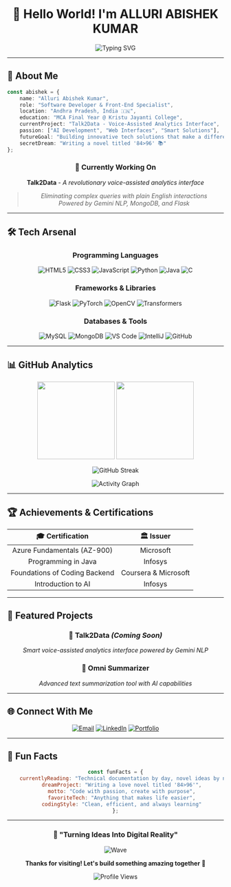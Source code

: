 # <div align="center">👋 Hello World! I'm **ALLURI ABISHEK KUMAR**</div>

<div align="center">
  
![Typing SVG](https://readme-typing-svg.demolab.com?font=Fira+Code&size=32&duration=3000&pause=1000&color=00D9FF&background=00000000&center=true&vCenter=true&width=800&lines=Software+Developer+%7C+Front-End+Specialist+💻;AI+Enthusiast+%7C+Java+Developer+☕;Building+Smart+Solutions+🚀;Welcome+to+my+Digital+Space!+✨)

</div>

---

## 🎯 **About Me**

```typescript
const abishek = {
    name: "Alluri Abishek Kumar",
    role: "Software Developer & Front-End Specialist",
    location: "Andhra Pradesh, India 🇮🇳",
    education: "MCA Final Year @ Kristu Jayanti College",
    currentProject: "Talk2Data - Voice-Assisted Analytics Interface",
    passion: ["AI Development", "Web Interfaces", "Smart Solutions"],
    futureGoal: "Building innovative tech solutions that make a difference",
    secretDream: "Writing a novel titled '84>96' 📚"
};
```

<div align="center">

### 🌟 **Currently Working On**
**Talk2Data** - *A revolutionary voice-assisted analytics interface*
> *Eliminating complex queries with plain English interactions*  
> *Powered by Gemini NLP, MongoDB, and Flask*

</div>

---

## 🛠️ **Tech Arsenal**

<div align="center">

### **Programming Languages**
![HTML5](https://img.shields.io/badge/HTML5-E34F26?style=for-the-badge&logo=html5&logoColor=white)
![CSS3](https://img.shields.io/badge/CSS3-1572B6?style=for-the-badge&logo=css3&logoColor=white)
![JavaScript](https://img.shields.io/badge/JavaScript-F7DF1E?style=for-the-badge&logo=javascript&logoColor=black)
![Python](https://img.shields.io/badge/Python-3776AB?style=for-the-badge&logo=python&logoColor=white)
![Java](https://img.shields.io/badge/Java-ED8B00?style=for-the-badge&logo=openjdk&logoColor=white)
![C](https://img.shields.io/badge/C-00599C?style=for-the-badge&logo=c&logoColor=white)

### **Frameworks & Libraries**
![Flask](https://img.shields.io/badge/Flask-000000?style=for-the-badge&logo=flask&logoColor=white)
![PyTorch](https://img.shields.io/badge/PyTorch-EE4C2C?style=for-the-badge&logo=pytorch&logoColor=white)
![OpenCV](https://img.shields.io/badge/OpenCV-27338e?style=for-the-badge&logo=OpenCV&logoColor=white)
![Transformers](https://img.shields.io/badge/🤗_Transformers-FF6F00?style=for-the-badge)

### **Databases & Tools**
![MySQL](https://img.shields.io/badge/MySQL-4479A1?style=for-the-badge&logo=mysql&logoColor=white)
![MongoDB](https://img.shields.io/badge/MongoDB-4EA94B?style=for-the-badge&logo=mongodb&logoColor=white)
![VS Code](https://img.shields.io/badge/VS_Code-007ACC?style=for-the-badge&logo=visual-studio-code&logoColor=white)
![IntelliJ](https://img.shields.io/badge/IntelliJ_IDEA-000000?style=for-the-badge&logo=intellij-idea&logoColor=white)
![GitHub](https://img.shields.io/badge/GitHub-181717?style=for-the-badge&logo=github&logoColor=white)

</div>

---

## 📊 **GitHub Analytics**

<div align="center">
  
<img height="180em" src="https://github-readme-stats.vercel.app/api?username=ALLURIABISHEK&show_icons=true&theme=tokyonight&include_all_commits=true&count_private=true&hide_border=true&bg_color=0D1117&title_color=00D9FF&icon_color=00D9FF&text_color=FFFFFF"/>
<img height="180em" src="https://github-readme-stats.vercel.app/api/top-langs/?username=ALLURIABISHEK&layout=compact&langs_count=8&theme=tokyonight&hide_border=true&bg_color=0D1117&title_color=00D9FF&text_color=FFFFFF"/>

</div>

<div align="center">
  
![GitHub Streak](https://streak-stats.demolab.com?user=ALLURIABISHEK&theme=tokyonight&hide_border=true&background=0D1117&ring=00D9FF&fire=FF6B35&currStreakLabel=00D9FF)

</div>

<div align="center">
  
![Activity Graph](https://github-readme-activity-graph.vercel.app/graph?username=ALLURIABISHEK&theme=tokyo-night&hide_border=true&bg_color=0D1117&color=00D9FF&line=00D9FF&point=FFFFFF)

</div>

---

## 🏆 **Achievements & Certifications**

<div align="center">

| 🎓 **Certification** | 🏛️ **Issuer** |
|:---:|:---:|
| Azure Fundamentals (AZ-900) | Microsoft |
| Programming in Java | Infosys |
| Foundations of Coding Backend | Coursera & Microsoft |
| Introduction to AI | Infosys |

</div>

---

## 🚀 **Featured Projects**

<div align="center">

### 🤖 **Talk2Data** *(Coming Soon)*
*Smart voice-assisted analytics interface powered by Gemini NLP*

### 📝 **Omni Summarizer**
*Advanced text summarization tool with AI capabilities*

</div>

---

## 🌐 **Connect With Me**

<div align="center">

[![Email](https://img.shields.io/badge/Email-D14836?style=for-the-badge&logo=gmail&logoColor=white)](mailto:24mcab07@kristujayanti.com)
[![LinkedIn](https://img.shields.io/badge/LinkedIn-0077B5?style=for-the-badge&logo=linkedin&logoColor=white)](https://in.linkedin.com/in/alluri-abishek-kumar)
[![Portfolio](https://img.shields.io/badge/Portfolio-FF5722?style=for-the-badge&logo=google-chrome&logoColor=white)](https://portfolio-abi.onrender.com)

</div>

---

## 💭 **Fun Facts**

<div align="center">

```javascript
const funFacts = {
    currentlyReading: "Technical documentation by day, novel ideas by night",
    dreamProject: "Writing a love novel titled '84>96'",
    motto: "Code with passion, create with purpose",
    favoriteTech: "Anything that makes life easier",
    codingStyle: "Clean, efficient, and always learning"
};
```

</div>

---

<div align="center">

### 🎯 **"Turning Ideas Into Digital Reality"**

![Wave](https://raw.githubusercontent.com/mayhemantt/mayhemantt/Update/svg/Bottom.svg)

**Thanks for visiting! Let's build something amazing together** 🚀

<img src="https://komarev.com/ghpvc/?username=ALLURIABISHEK&label=Profile%20Views&color=00D9FF&style=for-the-badge" alt="Profile Views" />

</div>
